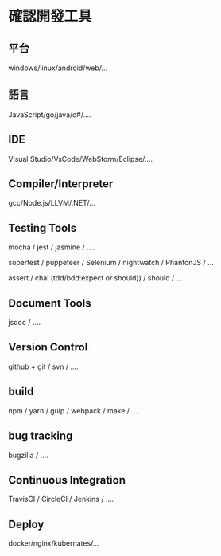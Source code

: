 # 確認開發工具

## 平台

windows/linux/android/web/...

## 語言

JavaScript/go/java/c#/....

## IDE

Visual Studio/VsCode/WebStorm/Eclipse/....

## Compiler/Interpreter

gcc/Node.js/LLVM/.NET/...

## Testing Tools

mocha / jest / jasmine / ....

supertest / puppeteer / Selenium / nightwatch / PhantonJS / ...

assert / chai (tdd/bdd:expect or should)) / should / ...


## Document Tools

jsdoc / ....

## Version Control

github + git / svn / ....

## build

npm / yarn / gulp / webpack / make / ....

## bug tracking

bugzilla / ....

## Continuous Integration

TravisCI / CircleCI / Jenkins / ....

## Deploy

docker/nginx/kubernates/...